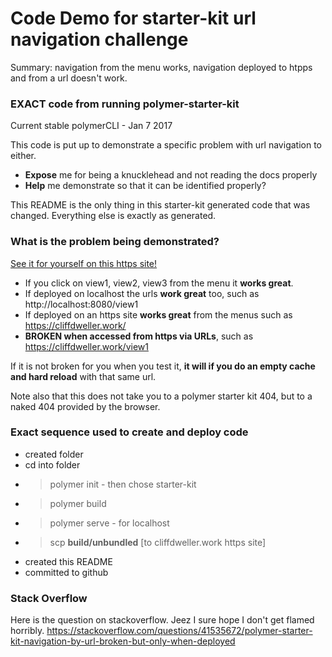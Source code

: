 # Code Demo for starter-kit url navigation challenge

Summary: navigation from the menu works, navigation deployed to htpps and from a url doesn't work.

### EXACT code from running polymer-starter-kit

Current stable polymerCLI - Jan 7 2017

This code is put up to demonstrate a specific problem with url navigation to either.

 * **Expose** me for being a knucklehead and not reading the docs properly
 * **Help** me demonstrate so that it can be identified properly?

This README is the only thing in this starter-kit generated code that was changed.
Everything else is exactly as generated.

### What is the problem being demonstrated?

[See it for yourself on this https site!](https://cliffdweller.work)

 * If you click on view1, view2, view3 from the menu it **works great**.
 * If deployed on localhost the urls **work great** too, such as http://localhost:8080/view1
 * If deployed on an https site **works great** from the menus such as https://cliffdweller.work/
 * **BROKEN when accessed from https via URLs**, such as https://cliffdweller.work/view1

If it is not broken for you when you test it, **it will if you do an empty cache and hard reload** with that same url.

Note also that this does not take you to a polymer starter kit 404, but to a naked 404 provided by the browser.

### Exact sequence used to create and deploy code

 * created folder
 * cd into folder
 * > polymer init - then chose starter-kit
 * > polymer build
 * > polymer serve - for localhost
 * > scp **build/unbundled** [to cliffdweller.work https site]
 * created this README
 * committed to github


### Stack Overflow

Here is the question on stackoverflow. Jeez I sure hope I don't get flamed horribly.
https://stackoverflow.com/questions/41535672/polymer-starter-kit-navigation-by-url-broken-but-only-when-deployed
